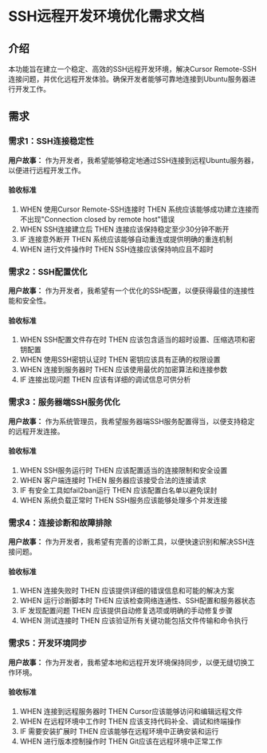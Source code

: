 # SSH远程开发环境优化需求文档

## 介绍

本功能旨在建立一个稳定、高效的SSH远程开发环境，解决Cursor Remote-SSH连接问题，并优化远程开发体验。确保开发者能够可靠地连接到Ubuntu服务器进行开发工作。

## 需求

### 需求1：SSH连接稳定性

**用户故事：** 作为开发者，我希望能够稳定地通过SSH连接到远程Ubuntu服务器，以便进行远程开发工作。

#### 验收标准

1. WHEN 使用Cursor Remote-SSH连接时 THEN 系统应该能够成功建立连接而不出现"Connection closed by remote host"错误
2. WHEN SSH连接建立后 THEN 连接应该保持稳定至少30分钟不断开
3. IF 连接意外断开 THEN 系统应该能够自动重连或提供明确的重连机制
4. WHEN 进行文件操作时 THEN SSH连接应该保持响应且不超时

### 需求2：SSH配置优化

**用户故事：** 作为开发者，我希望有一个优化的SSH配置，以便获得最佳的连接性能和安全性。

#### 验收标准

1. WHEN SSH配置文件存在时 THEN 应该包含适当的超时设置、压缩选项和密钥配置
2. WHEN 使用SSH密钥认证时 THEN 密钥应该具有正确的权限设置
3. WHEN 连接到服务器时 THEN 应该使用最优的加密算法和连接参数
4. IF 连接出现问题 THEN 应该有详细的调试信息可供分析

### 需求3：服务器端SSH服务优化

**用户故事：** 作为系统管理员，我希望服务器端SSH服务配置得当，以便支持稳定的远程开发连接。

#### 验收标准

1. WHEN SSH服务运行时 THEN 应该配置适当的连接限制和安全设置
2. WHEN 客户端连接时 THEN 服务器应该接受合法的连接请求
3. IF 有安全工具如fail2ban运行 THEN 应该配置白名单以避免误封
4. WHEN 系统负载正常时 THEN SSH服务应该能够处理多个并发连接

### 需求4：连接诊断和故障排除

**用户故事：** 作为开发者，我希望有完善的诊断工具，以便快速识别和解决SSH连接问题。

#### 验收标准

1. WHEN 连接失败时 THEN 应该提供详细的错误信息和可能的解决方案
2. WHEN 运行诊断脚本时 THEN 应该检查网络连通性、SSH配置和服务器状态
3. IF 发现配置问题 THEN 应该提供自动修复选项或明确的手动修复步骤
4. WHEN 测试连接时 THEN 应该验证所有关键功能包括文件传输和命令执行

### 需求5：开发环境同步

**用户故事：** 作为开发者，我希望本地和远程开发环境保持同步，以便无缝切换工作环境。

#### 验收标准

1. WHEN 连接到远程服务器时 THEN Cursor应该能够访问和编辑远程文件
2. WHEN 在远程环境中工作时 THEN 应该支持代码补全、调试和终端操作
3. IF 需要安装扩展时 THEN 应该能够在远程环境中正确安装和运行
4. WHEN 进行版本控制操作时 THEN Git应该在远程环境中正常工作